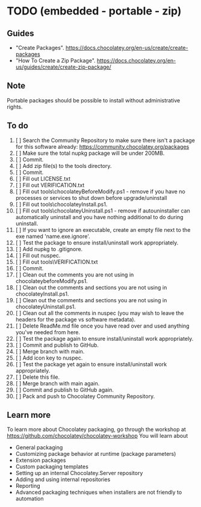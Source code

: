 ﻿# TODO (embedded - portable - zip)

## Guides

- "Create Packages". <https://docs.chocolatey.org/en-us/create/create-packages>
- "How To Create a Zip Package". <https://docs.chocolatey.org/en-us/guides/create/create-zip-package/>

## Note

Portable packages should be possible to install without administrative rights.

## To do

1. [ ] Search the Community Repository to make sure there isn't a package for this software already: <https://community.chocolatey.org/packages>
2. [ ] Make sure the total nupkg package will be under 200MB.
3. [ ] Commit.
4. [ ] Add zip file(s) to the tools directory.
5. [ ] Commit.
6. [ ] Fill out LICENSE.txt
7. [ ] Fill out VERIFICATION.txt
8. [ ] Fill out tools\chocolateyBeforeModify.ps1 - remove if you have no processes or services to shut down before upgrade/uninstall
9. [ ] Fill out tools\chocolateyInstall.ps1.
10. [ ] Fill out tools\chocolateyUninstall.ps1 - remove if autouninstaller can automatically uninstall and you have nothing additional to do during uninstall.
11. [ ] If you want to ignore an executable, create an empty file next to the exe named 'name.exe.ignore'.
12. [ ] Test the package to ensure install/uninstall work appropriately.
13. [ ] Add nupkg to .gitignore.
14. [ ] Fill out nuspec.
15. [ ] Fill out tools\VERIFICATION.txt
16. [ ] Commit.
17. [ ] Clean out the comments you are not using in chocolateybeforeModify.ps1.
18. [ ] Clean out the comments and sections you are not using in chocolateyInstall.ps1.
19. [ ] Clean out the comments and sections you are not using in chocolateyUninstall.ps1.
20. [ ] Clean out all the comments in nuspec (you may wish to leave the headers for the package vs software metadata).
21. [ ] Delete ReadMe.md file once you have read over and used anything you've needed from here.
22. [ ] Test the package again to ensure install/uninstall work appropriately.
23. [ ] Commit and publish to GitHub.
24. [ ] Merge branch with main.
25. [ ] Add icon key to nuspec.
26. [ ] Test the package yet again to ensure install/uninstall work appropriately.
27. [ ] Delete this file.
28. [ ] Merge branch with main again.
29. [ ] Commit and publish to GitHub again.
30. [ ] Pack and push to Chocolatey Community Repository.

## Learn more

To learn more about Chocolatey packaging, go through the workshop at <https://github.com/chocolatey/chocolatey-workshop>
You will learn about

- General packaging
- Customizing package behavior at runtime (package parameters)
- Extension packages
- Custom packaging templates
- Setting up an internal Chocolatey.Server repository
- Adding and using internal repositories
- Reporting
- Advanced packaging techniques when installers are not friendly to automation
